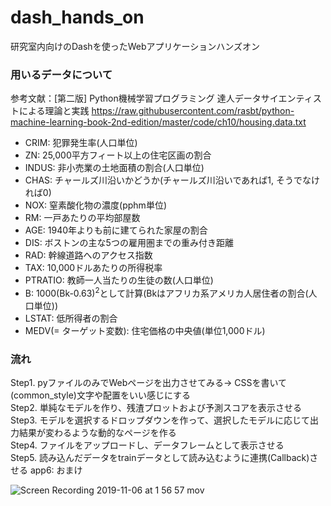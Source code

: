 # dash_hands_on
研究室内向けのDashを使ったWebアプリケーションハンズオン

### 用いるデータについて
参考文献：[第二版] Python機械学習プログラミング
達人データサイエンティストによる理論と実践
https://raw.githubusercontent.com/rasbt/python-machine-learning-book-2nd-edition/master/code/ch10/housing.data.txt

- CRIM: 犯罪発生率(人口単位)
- ZN: 25,000平方フィート以上の住宅区画の割合
- INDUS: 非小売業の土地面積の割合(人口単位)
- CHAS: チャールズ川沿いかどうか(チャールズ川沿いであれば1, そうでなければ0)
- NOX: 窒素酸化物の濃度(pphm単位)
- RM: 一戸あたりの平均部屋数
- AGE: 1940年よりも前に建てられた家屋の割合
- DIS: ボストンの主な5つの雇用圏までの重み付き距離
- RAD: 幹線道路へのアクセス指数
- TAX: 10,000ドルあたりの所得税率
- PTRATIO: 教師一人当たりの生徒の数(人口単位)
- B: 1000(Bk-0.63)<sup>2</sup>として計算(Bkはアフリカ系アメリカ人居住者の割合(人口単位))
- LSTAT: 低所得者の割合
- MEDV(= ターゲット変数): 住宅価格の中央値(単位1,000ドル) 

### 流れ
Step1. pyファイルのみでWebページを出力させてみる→ CSSを書いて(common_style)文字や配置をいい感じにする<br>
Step2. 単純なモデルを作り、残渣プロットおよび予測スコアを表示させる<br>
Step3. モデルを選択するドロップダウンを作って、選択したモデルに応じて出力結果が変わるような動的なページを作る<br>
Step4. ファイルをアップロードし、データフレームとして表示させる<br>
Step5. 読み込んだデータをtrainデータとして読み込むように連携(Callback)させる
app6: おまけ

![Screen Recording 2019-11-06 at 1 56 57 mov](https://user-images.githubusercontent.com/49149391/68228815-6bcdb280-0039-11ea-9612-3e52a5af0f4b.gif)
